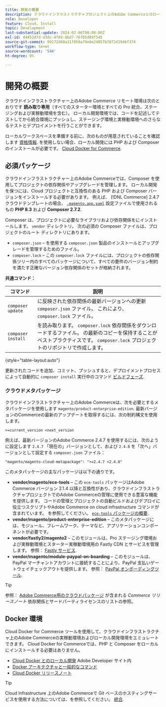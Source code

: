 ```yaml
---
title: 開発の概要
description: クラウドインフラストラクチャプロジェクト上のAdobe Commerceとのローカル開発の準備。
role: Developer
feature: Cloud, Install
topic: Development
last-substantial-update: 2024-02-06T00:00:00Z
exl-id: d4452d7d-d3dc-4f8d-8bd7-76f05d89f545
source-git-commit: 99272d08a11f850a79e8e24857b7072d1946f374
workflow-type: tm+mt
source-wordcount: '548'
ht-degree: 0%

---
```


# 開発の概要

クラウドインフラストラクチャー上のAdobe Commerce リモート環境は次のとおりです **読み取り専用**（すべてのスターター環境とすべての Pro 統合、ステージングおよび実稼動環境を含む）。 ローカル開発環境では、コードを記述してテストしてから統合環境にプッシュし、ステージング環境と実稼動環境へのさらなるテストとデプロイメントを行うことができます。

ローカルワークスペースを準備する前に、次のものが用意されていることを確認します [資格情報](../../get-started/prepare-workspace.md). を使用しない場合、ローカル開発には PHP および Composer のインストールが必要です。 [Cloud Docker for Commerce](#docker-environment).

## 必須パッケージ

クラウドインフラストラクチャー上のAdobe Commerceでは、Composer を使用してプロジェクトの依存関係やアップグレードを管理します。 ローカル開発を保つには、Cloud プロジェクトと互換性のある PHP および Composer バージョンをインストールする必要があります。 例えば、 [!DNL Commerce] 2.4.7 クラウドテンプレートの場合、 [`.magento.app.yaml`](https://github.com/magento/magento-cloud/blob/2.4.7/.magento.app.yaml) 設定ファイルで使用されるもの **PHP 8.3** および **Composer 2.7.2**.

Composer は、プロジェクトに必要なライブラリおよび依存関係をにインストールします。 `vendor` ディレクトリ。 次の必須の Composer ファイルは、プロジェクトのルート ディレクトリにあります。

- `composer.json` – を使用する `composer.json` 製品のインストールとアップグレードを管理するためのファイル。
- `composer.lock` – この `composer.lock` ファイルには、プロジェクトの依存関係ツリー内のすべてのパッケージについて、すべての要件のバージョン制約を満たす正確なバージョン依存関係のセットが格納されます。

**共通コマンド：**

| コマンド | 説明 |
|--------------------|----------------------------------------------------------------------------------------------------------------------------------------------------------|
| `composer update` | に反映された依存関係の最新バージョンへの更新 `composer.json` ファイル。 これにより、 `composer.lock` ファイル。 |
| `composer install` | を読み取ります。 `composer.lock` 依存関係をダウンロードするファイル。 の最新のコピーを保持することがベストプラクティスです。 `composer.lock` プロジェクトのリポジトリで作成します。 |

{style="table-layout:auto"}

更新されたコードを追加、コミット、プッシュすると、デプロイメントプロセスによって自動的に `composer install` 実行中のコマンド [ビルドフェーズ](../deploy/process.md#build-phase-build-phase).

### クラウドメタパッケージ

クラウドインフラストラクチャー上のAdobe Commerceは、次を必要とするメタパッケージを使用します `magento/product-enterprise-edition`. 最新バージョンのCommerceの最新のアップデートを取得するには、次の制約構文を使用します。

```text
>=current_version <next_version
```

例えば、最新バージョンのAdobe Commerce 2.4.7 を使用するには、次のように設定します `2.4.7` 「現在の」バージョンとして、および `2.4.8` を「次へ」バージョンとして設定する `composer.json` ファイル：

```text
"magento/magento-cloud-metapackage": ">=2.4.7 <2.4.8"
```

このメタパッケージの主なパッケージは以下の通りです。

- **vendor/magento/ece-tools** – この `ece-tools` パッケージはAdobe Commerce バージョン 2.1.4 以降と互換性があり、クラウドインフラストラクチャプロジェクトでのAdobe Commerceの管理に使用できる豊富な機能を提供します。 コードの管理とプロジェクトの自動ビルドおよびデプロイに役立つスクリプトやAdobe Commerce on cloud infrastructure コマンドが含まれています。 を参照してください。 [`ece-tools` パッケージの概要](../dev-tools/package-overview.md).
- **vendor/magento/product-enterprise-edition** – このメタパッケージには、モジュール、フレームワーク、テーマなど、アプリケーションコンポーネントが必要です。
- **vendor/fastly2/magento2** – このモジュールは、Pro ステージング環境および実稼動環境とスターター実稼動環境用の Fastly CDN とサービスを管理します。 参照： [Fastly サービス](/help/cloud-guide/cdn/fastly.md#fastly-cdn-module-for-magento-2).
- **vendor/magento/module-paypal-on-boarding** – このモジュールは、PayPal マーチャントアカウントに接続することにより、PayPal 支払いゲートウェイチェックアウトを提供します。 参照： [PayPal オンボーディングツール](../store/paypal.md).

>[!TIP]
>
>参照： [Adobe Commerce用のクラウドパッケージ](/help/cloud-guide/release-notes/cloud-packages.md) が含まれる _Commerce リリースノート_ 依存関係とサードパーティライセンスのリストの参照。

## Docker 環境

Cloud Docker for Commerce ツールを使用して、クラウドインフラストラクチャ上のAdobe Commerceの実稼動環境およびローカル開発環境をエミュレートできます。 Cloud Docker for Commerceでは、PHP と Composer をローカルにインストールする必要はありません。

- [Cloud Docker とのローカル開発](https://developer.adobe.com/commerce/cloud-tools/docker/setup/) Adobe Developer サイト内
- [Docker アーキテクチャと一般的なコマンド](../dev-tools/cloud-docker.md)
- [Cloud Docker リリースノート](../release-notes/cloud-docker.md)

>[!TIP]
>
>Cloud Infrastructure 上のAdobe Commerceで Git ベースのホスティングサービスを使用する方法については、を参照してください。 [統合](../integrations/overview.md).
